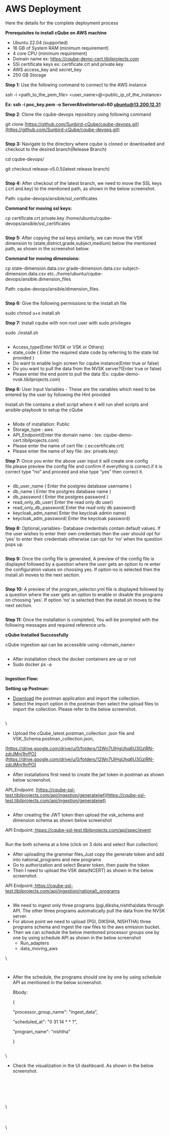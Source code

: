 # AWS Deployment

&#x20;Here the details for the complete deployment process

**Prerequisites to install cQube on AWS machine**

* Ubuntu 22.04 (supported)&#x20;
* &#x20;16 GB of System RAM (minimum requirement)
* &#x20;4 core CPU (minimum requirement)
* &#x20;Domain name ex: https://cqube-demo-cert.tibilprojects.com
* SSl certificate keys ex: certificate.crt and private.key
* AWS access\_key and secret\_key
* &#x20;250 GB Storage

**Step 1:** Use the following command to connect to the AWS instance

&#x20;              ssh -i \<path\_to\_the\_pem\_file> \<user\_name>@\<public\_ip\_of\_the\_instance>

&#x20;             **Ex: ssh -i poc\_key.pem -o ServerAliveInterval=60 ubuntu@13.200.12.31**&#x20;

**Step 2**: Clone the cqube-devops repository using following command

&#x20;               git clone [https://github.com/Sunbird-cQube/cqube-devops.git](https://github.com/Sunbird-cQube/cqube-devops.git)  &#x20;

<figure><img src="https://lh4.googleusercontent.com/24la-c3z7usSWqXH9eQmv5wTynOWYuUoC35pobDgLzBk2-T08oQdygbOnbKPzsas_9WwUGoo4pIAjjR-BYdt7Kanf4FQek-3PYf5fSUX7UqHZc7LOEbuv9q8HM0ciNDbb1SH2abWQI7VJ0N3jBA-f88" alt=""><figcaption></figcaption></figure>

**Step 3:** Navigate to the directory where cqube is cloned or downloaded and checkout to the desired branch(Release Branch)

&#x20;                                cd cqube-devops/&#x20;

&#x20;                                git checkout release-v5.0.5(latest release branch)

<figure><img src="https://lh5.googleusercontent.com/SNlt2aYh61rk83eTmD-4P2vuSPP_vq-JbgZ9kBmBFRJzbzBFL_XPsE2IdRxICbu90oiWPDvI5lIHYG5un3TH3a5zgFTx0QC6gZd3eHNNU01kxGBEkYDmO0GsRu742Do6DEW58KX4355SO4Nrk0NytpM" alt=""><figcaption></figcaption></figure>

**Step 4:** After checkout of the latest branch, we need to move the SSL keys (.crt and.key) to the mentioned path, as shown in the below screenshot.

&#x20;                       Path: cqube-devops/ansible/ssl\_certificates

**Command for moving ssl keys:**

&#x20;                       cp certificate.crt  private.key /home/ubuntu/cqube-devops/ansible/ssl\_certificates

<figure><img src="https://lh5.googleusercontent.com/JEAnluvA_6GJZu4RdQAm8_hC5kpmXauxfzaqzErltZTc-igVIlhtOFqsSdEsfY_gYR_9aJ9d_Nj3pq1d3p-GGUvvgQQtS8TCG11o1zorFz1f9Nuf4YZyAtMTkVFeRYCytwv0U6uiz1GgrFgvLple-8U" alt=""><figcaption></figcaption></figure>

**Step 5:** After copying the ssl keys similarly, we can move the VSK dimension to (state,district,grade,subject,medium) below the mentioned path, as shown in the screenshot below.

**Command for moving dimensions:**

&#x20;                      cp state-dimension.data.csv grade-dimension.data.csv subject-dimension.data.csv etc../home/ubuntu/cqube-devops/ansible.dimension\_files

&#x20;                      Path: cqube-devops/ansible/dimension\_files.

<figure><img src="https://lh5.googleusercontent.com/DhCvqRvrO-7MVBgzcH3sueBGZ6g1Du-af-w-TXQBjcyNNYyllvIr4qBKmV-3DwwZr2CJGNDWsY4LoWmEbeG1PSpUZY_4Wa_XYtpoljiqdGQ7Gy0mEJP_onYlQlg2ZIGyH47EAesWXYDCiPGeV5L1G5o" alt=""><figcaption></figcaption></figure>

**Step 6:** Give the following permissions to the install.sh file

&#x20;                      sudo chmod u+x install.sh

**Step 7:** Install cqube with non root user with sudo privileges

&#x20;                       sudo ./install.sh

<figure><img src="https://lh4.googleusercontent.com/6Ceax5QyiqtNR0guJamDCA_CNpvX587dUQOzgyPKry5dkmVRt3ByNY3O44fPUyesD6Pes0WwtaScw0eYT8-X9jBD3KLtkW82DRAhu8MtKTO8jnhbfBsDjZkv6-qHqOJj6Ut-bS_Fr8W5wL914ogJgLk" alt=""><figcaption></figcaption></figure>

* Access\_type(Enter NVSK or VSK or Others)
* state\_code ( Enter the required state code by referring to the state list provided )
* Do want to enable login screen for cqube instance(Enter true or false)
* Do you want to pull the data from the NVSK server?(Enter true or false)
* Please enter the end point to pull the data (Ex: cqube-demo-nvsk.tibilprojects.com)

**Step 6:** User Input Variables - These are the variables which need to be entered by the user by following the Hint provided

Install.sh file contains a shell script where it will run shell scripts and ansible-playbook to setup the cQube

<figure><img src="https://lh5.googleusercontent.com/Z16--MibQujgoKCEUx1F4DDrcup27nG6AmrQXkKn_chgucEl9g1CEuFnTCtYy09nMvnc0wl9rczZxZ5-eX2azcuDKv4TZPER8YlWOaEuVBidlMdPQOCStq1Xf936xIf0B1sI2i2y0HrrOjZLhqhcgkM" alt=""><figcaption></figcaption></figure>

* Mode of installation: Public
* Storage\_type : aws
* API\_Endpoint(Enter the domain name :  (ex: cqube-demo-cert.tibilprojects.com)
* Please enter the name of cert file: ( ex:certificate.crt)
* Please enter the name of key file:  (ex: private.key)

**Step 7:** Once you enter the above user input it will create one config file.please preview the config file and confirm if everything is correct.if it is correct type “no” and proceed and else type “yes” then correct it.

<figure><img src="https://lh3.googleusercontent.com/Obgxo291qAm0nXG3UZUKvM7mdiVyGhuzZJwydnHcewD3lzv8AiZB3AF7Y-KYPJgRIlefjIMmDJmfmZwAixUwRNX1mSk8VQuhCsZgSjvga8hQfrGrewlXRr9edhMBb5ql_jDrZV15dqSNtwQX2mDVgrY" alt=""><figcaption></figcaption></figure>

* db\_user\_name ( Enter the postgres database username )&#x20;
* db\_name ( Enter the postgres database name )
* db\_password ( Enter the postgres password )
* &#x20;read\_only\_db\_user( Enter the read only db user)
* read\_only\_db\_password( Enter the read only db password)
* keycloak\_adm\_name( Enter the keycloak admin name)
* &#x20;keycloak\_adm\_password( Enter the keycloak password)

**Step 8:** Optional\_variables- Database credentials contain default values. If the user wishes to enter their own credentials then the user should opt for ‘yes’ to enter their credentials otherwise can opt for ‘no’ when the question pops up

<figure><img src="https://lh5.googleusercontent.com/F0AOBp-ue8AvmbIbAfP7957Soc--_5PUwF5Rshc_oeYTj5pgEcV5oseX4TMnqRjK5WSUfQbNzmDqDH3Je_HMS3w3PTOnliPkIYneVVaGAGe-RT4o8K3JArXKvsWW4pZWHSty_jlcNliI0K3uEvfx8xQ" alt=""><figcaption></figcaption></figure>

**Step 9:** Once the config file is generated, A preview of the config file is displayed followed by a question where the user gets an option to re enter the configuration values on choosing yes. If option no is selected then the install.sh moves to the next section.

<figure><img src="https://lh4.googleusercontent.com/Yz1NMCBiU-JR9s8Z3y0A84mcP7HYU32QsK9ZSX_ZHD_zQgGkbzmScWGAWGMFFmrKfPKTn-f43WJ5q3q_5pPqnjQQ3wQPOuify-C_8NAporlQWPeNP9QhINC_lGW8btb_l_f2BbQzhpqfusRjuDf7IGs" alt=""><figcaption></figcaption></figure>

**Step 10:** A preview of the program\_selector.yml file is displayed followed by a question where the user gets an option to enable or disable the programs on choosing ‘yes’. If option ‘no’ is selected then the install.sh moves to the next section.

<figure><img src="https://lh4.googleusercontent.com/L8Wl3Hnptsqa0kYfp4ZqeHxmpQIo29FsQlJbI7P3kXBBLjMamUN2H0iEm3vA6Z538kPC7fqhrKngqc471QWrGZTOfC6jIW1zKKdtifnlOZRAeeAs5N9K-ESI8x7E-wB5b62dCEOjGEBQ7_na6JFTF5M" alt=""><figcaption></figcaption></figure>

**Step 11:** Once the installation is completed, You will be prompted with the following messages and required reference urls.

**cQube Installed Successfully**

cQube ingestion api can be accessible using \<domain\_name>

<figure><img src="https://lh4.googleusercontent.com/oGmKJZ2-5wSwVhQdrhLe5GIShERwX3pK8AKs8G6XjMWnb2-U2ZZbQJcwrS5HCYdAMgaXCkSaSKbpYae0r0YKZdDNxL1ElOoz4YuRzICjEzFAgkyetM7e973WlMhfHQo0Hv_xdW3x68vX9aXUw0PWSZg" alt=""><figcaption></figcaption></figure>

* After installation check the docker containers are up or not
* Sudo docker ps -a

<figure><img src="https://lh7-us.googleusercontent.com/xE38bQFwin4f7fznyjUjUQCUQ550m0fjEnWdRhLTmxwrbtraCfdEGZWS6w63rx7kHuMvQ_wF2vvcO0g0d_HDpPwpvEUZ4u7-iDt-s7pIBGGvSulTIMT7Et5j5sohOrc1pa_JOipYu8i7Wbrv7Mq5SpU" alt=""><figcaption></figcaption></figure>

**Ingestion Flow:**

**Setting up Postman:**

* [Download](https://www.postman.com/downloads/) the postman application and import the collection.
* Select the import option in the postman then select the upload files to import the collection. Please refer to the below screenshot.

<figure><img src="https://lh4.googleusercontent.com/G8g6Ic0gcMJNScE_SdgRwr7APJo7JUEhqWvSlXYdufHhfkQgh1a32IQrESxhgDwGmGmZPoYoLUbH6neyeY9Bj29tASrG43zNx4oNod8TehZdNloDOiq_yrxj0ARuAOUdiNuSqVJdGLnY99OtBmGulIU" alt=""><figcaption></figcaption></figure>

\


* Upload the cQube\_latest.postman\_collection .json file and VSK\_Schema.postman\_collection.json,

[https://drive.google.com/drive/u/0/folders/12Wn7UIHgUhq6U3GzlRN-zdrJMnj1hrPO](https://drive.google.com/drive/u/0/folders/12Wn7UIHgUhq6U3GzlRN-zdrJMnj1hrPO)

* After installations first need to create the jwt token in postman as shown below screenshot.

API\_Endpoint: [https://cqube-ssl-test.tibilprojects.com/api/ingestion/generatejwt](https://cqube-ssl-test.tibilprojects.com/api/ingestion/generatejwt)

<figure><img src="https://lh7-us.googleusercontent.com/vJtPWO34t8f2HAmlYyNpe2kg1_Nnsk4a_uyMV-LFoENJav8r9SddvO2o5KCVOOdG-9aoAgtzSYy2XUrTnfOQLF6k1Byv81hdXP7VbtXNRBST6FIGl94voh_zTKGrn2xmZ4R3eqwxWCZV_4VU9PNNC7Y" alt=""><figcaption></figcaption></figure>



* After creating the JWT token then upload the vsk\_schema and dimension schema as shown below screenshot

&#x20;API Endpoint:[ ](https://cqube-ssl-test.tibilprojects.com/api/ingestion/national\_programs)[htpps://cqube-ssl-test.tibilprojects.com/api/spec/event](https://cqube-apr27-demo.tibilprojects.com/api/spec/event)

<figure><img src="https://lh7-us.googleusercontent.com/qpNEnirkXm7J3tSf9unLHFynC1Cj6ebmqxkjqG5wgG_EyZiE3DbAkMhncRCfamZNcfllxPRgSuiSxNe6KqmkT8wSqy5tdFNXQ8DmdB5LXmAxfKDAOL5yiuik-YEUsHcskiEokviRHvSfN5-wljOHCWw" alt=""><figcaption></figcaption></figure>

Run the both schema at a time (click on 3 dots and select Run collection)

* After uploading the grammar files,Just copy the generate token and add into national\_programs and new programs
* Go to authorization and select Bearer token, then paste the token&#x20;
* Then I need to upload the VSK data(NCERT) as shown in the below screenshot.

&#x20;           API Endpoint:[ ](https://cqube-ssl-test.tibilprojects.com/api/ingestion/national\_programs)[https://cqube-ssl-test.tibilprojects.com/api/ingestion/national\_programs\
](https://cqube-ssl-test.tibilprojects.com/api/ingestion/national\_programs)

<figure><img src="https://lh7-us.googleusercontent.com/yi4ruRGMYzZmwQl3uuHuaR1vDYyoNHTOel2CeYCVAZv0QxD6NJfx-yPQC-FxVFiQ_AO4lPrZBC3CcTzDtsWCjNfISDtyqyebEYhGhveoJlHywqkIOmAdDurYSuVZHH4XZAFFW6WGDLRuhjzb96GrlEE" alt=""><figcaption></figcaption></figure>

* We need to ingest only three programs (pgi,diksha,nishtha)data through API. The other three programs automatically pull the data from the NVSK server.
* For above point we need to upload (PGI, DIKSHA, NISHTHA) three programs schema and ingest the raw files to the aws emission bucket.
* Then we can schedule the below mentioned processor groups one by one by using schedule API as shown in the below screenshot
  * &#x20;Run\_adapters
  * data\_moving\_aws

\


<figure><img src="https://lh7-us.googleusercontent.com/zapTPsHQg6EefoQCqQXBlq_60teMoNJUUVxic0Eid-e0ZyDkiwCEybVxuYxkfGzLcHryQUn_ym-j4luaFtClIt2ltyM-WZg3JHbZYxawTH8IZe5wGFQzbRvhuxoKgfpXG_A_y7cPorHtcMTNw7f_qX8" alt=""><figcaption></figcaption></figure>

<figure><img src="../.gitbook/assets/image (1).png" alt=""><figcaption></figcaption></figure>

*   After the schedule, the programs should one by one by using schedule API as mentioned in the below screenshot.

    Bbody:

    {

    &#x20;   "processor\_group\_name": "ingest\_data",

    &#x20;   "scheduled\_at": "0 31 14 \* \* ?",

    &#x20;   "program\_name": "nishtha"

    }

<figure><img src="https://lh7-us.googleusercontent.com/Ypr5SVcSJ3AuGVFhCvt_gGT98ocMPawzN8BqbG7VUJ2eamsy4lyTNPJscBz8zIv_fJYB7UpfWEUMxgDpbQRbyosTfT1nyluht3bgkhQ1Zdw0gzAz74-hATVpBIChPVLrGRRzORaVPOri8hXxvooyWhA" alt=""><figcaption></figcaption></figure>

\


* Check the visualization in the UI dashboard. As shown in the below screenshot.

<figure><img src="https://lh4.googleusercontent.com/U6iWqfNUVi6nrnCRoqO0DjUABoeF-RzkFXW5Ytblqvgc8GFkasQ7JqfyDKtkq1NeU8EJmAZRzDgimrRlAG5MS9x0TJqm1hBpQejedmZAIenPnbUBZEnKyvrRO-WqOoaHs_NvC1w-dw1jXtYZDPpugz8" alt=""><figcaption></figcaption></figure>

\
\
\
\
\


\
\
\

